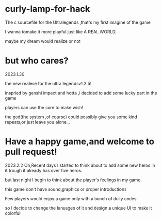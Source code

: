 # curly-lamp-for-hack
The c sourcefile for the Ultralegends ,that's my first imagine of the game 

I wanna tomake it more playful just like A REAL WORLD.

maybe my dream would realize or not 

but who cares?
=====
2023.1.30

the new realese for the ultra legendsv1.2.5!

inspried by genshi impact and hotta ,i decided to add some lucky part in the game 

players can use the core to make wish!

the god(the system ,of course) could possibly give you some kind repeats,or just leave you alone...

Have a happy game,and welcome to pull request!
=====
2023.2.2
Oh,Recent days I started to think about to add some new heros in it trough it already has over five heros.

but last night I begin to think about the player's feelings in my game

this game don't have sound,graphics or proper introductions

Few players would enjoy a game only with a bunch of dully codes

so I decide to change the lanuages of it and design a unique UI to make it colorful








